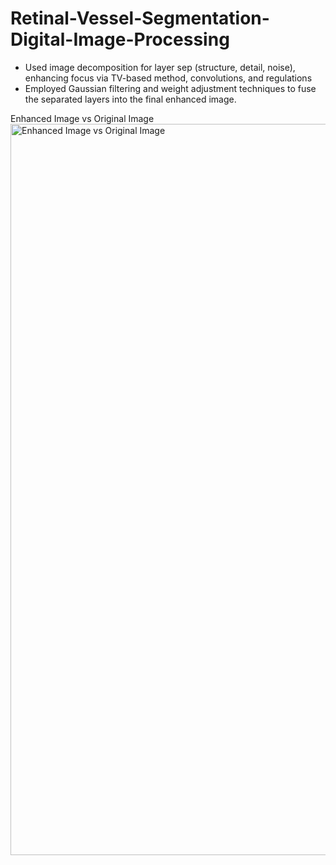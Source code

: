 # Retinal-Vessel-Segmentation-Digital-Image-Processing
- Used image decomposition for layer sep (structure, detail, noise), enhancing focus via TV-based method, convolutions, and regulations
- Employed Gaussian filtering and weight adjustment techniques to fuse the separated layers into the final enhanced image.

Enhanced Image vs Original Image
<img width="1170" alt="Enhanced Image vs Original Image" src="https://github.com/umesh0101/Retinal-Vessel-Segmentation-Digital-Image-Processing/assets/95159950/23c89f21-1dc6-4ee4-9240-a6d7c5d45086">
